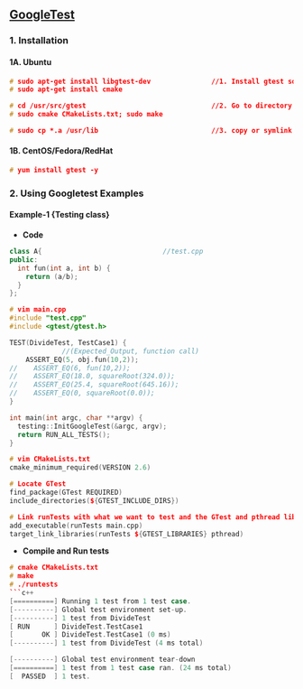 ## [GoogleTest](https://github.com/google/googletest)

### 1. Installation
#### 1A. Ubuntu
```c++
# sudo apt-get install libgtest-dev               //1. Install gtest source files
# sudo apt-get install cmake

# cd /usr/src/gtest                               //2. Go to directory where source is installed and make it
# sudo cmake CMakeLists.txt; sudo make

# sudo cp *.a /usr/lib                            //3. copy or symlink libgtest.a and libgtest_main.a to your /usr/lib folder
```
#### 1B. CentOS/Fedora/RedHat
```c++
# yum install gtest -y
```

### 2. Using Googletest Examples
#### Example-1 {Testing class}
- **Code**
```c++
class A{                              //test.cpp
public:
  int fun(int a, int b) {
    return (a/b);
  }
};

# vim main.cpp
#include "test.cpp"
#include <gtest/gtest.h>

TEST(DivideTest, TestCase1) {
             //(Expected_Output, function call)
    ASSERT_EQ(5, obj.fun(10,2));
//    ASSERT_EQ(6, fun(10,2));
//    ASSERT_EQ(18.0, squareRoot(324.0));
//    ASSERT_EQ(25.4, squareRoot(645.16));
//    ASSERT_EQ(0, squareRoot(0.0));
}

int main(int argc, char **argv) {
  testing::InitGoogleTest(&argc, argv);
  return RUN_ALL_TESTS();
}

# vim CMakeLists.txt
cmake_minimum_required(VERSION 2.6)

# Locate GTest
find_package(GTest REQUIRED)
include_directories(${GTEST_INCLUDE_DIRS})

# Link runTests with what we want to test and the GTest and pthread library
add_executable(runTests main.cpp)
target_link_libraries(runTests ${GTEST_LIBRARIES} pthread)
```
- **Compile and Run tests**
```c++
# cmake CMakeLists.txt
# make
# ./runtests
```c++
[==========] Running 1 test from 1 test case.
[----------] Global test environment set-up.
[----------] 1 test from DivideTest
[ RUN      ] DivideTest.TestCase1
[       OK ] DivideTest.TestCase1 (0 ms)
[----------] 1 test from DivideTest (4 ms total)

[----------] Global test environment tear-down
[==========] 1 test from 1 test case ran. (24 ms total)
[  PASSED  ] 1 test.
```
